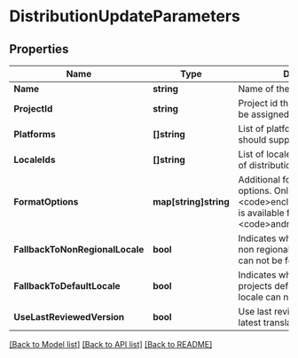 # DistributionUpdateParameters

## Properties

Name | Type | Description | Notes
------------ | ------------- | ------------- | -------------
**Name** | **string** | Name of the distribution | [optional] 
**ProjectId** | **string** | Project id the distribution should be assigned to. | [optional] 
**Platforms** | **[]string** | List of platforms the distribution should support. | [optional] 
**LocaleIds** | **[]string** | List of locale ids that will be part of distribution releases | [optional] 
**FormatOptions** | **map[string]string** | Additional formatting and render options. Only &lt;code&gt;enclose_in_cdata&lt;/code&gt; is available for platform &lt;code&gt;android&lt;/code&gt;. | [optional] 
**FallbackToNonRegionalLocale** | **bool** | Indicates whether to fallback to non regional locale when locale can not be found | [optional] 
**FallbackToDefaultLocale** | **bool** | Indicates whether to fallback to projects default locale when locale can not be found | [optional] 
**UseLastReviewedVersion** | **bool** | Use last reviewed instead of latest translation in a project | [optional] 

[[Back to Model list]](../README.md#documentation-for-models) [[Back to API list]](../README.md#documentation-for-api-endpoints) [[Back to README]](../README.md)


